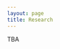 ```yaml
---
layout: page
title: Research
---
```


TBA

<!-- ### Learning from label proportions
Learning from label proportions is the situation when we aim to learn a classifier,
but labels are not give in the learning sample. However, the learning sample is
partitioned into *bags* and for each bag we know the proportions of the labels
relative to the examples there contained.

### Rademacher observations and privacy



### Aggregates and sufficiency for losses


### Learning from marginals and the ecological inference -->
